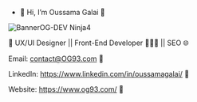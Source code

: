 - 👋 Hi, I’m Oussama Galai 🥷
  
![BannerOG-DEV Ninja4](https://github.com/OG93-COM/OG93-COM/assets/132763749/ba85a7be-8cfb-4ab7-9fc1-c163e814e18d)


🚀 UX/UI Designer || Front-End Developer 👨🏻‍💻 || SEO 🌐

Email: contact@OG93.com 💌

LinkedIn: https://www.linkedin.com/in/oussamagalai/ 🤝

Website: https://www.og93.com/ 🔗
